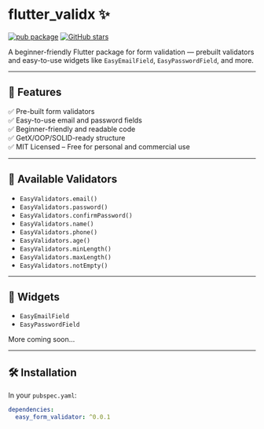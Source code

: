 # flutter_validx ✨

[![pub package](https://img.shields.io/pub/v/flutter_validx.svg)](https://pub.dev/packages/flutter_validx)
[![GitHub stars](https://img.shields.io/github/stars/virajodedra/flutter_validx)](https://github.com/virajodedra/flutter_validx/stargazers)

A beginner-friendly Flutter package for form validation — prebuilt validators and easy-to-use widgets like `EasyEmailField`, `EasyPasswordField`, and more.

---

## 🚀 Features

✅ Pre-built form validators  
✅ Easy-to-use email and password fields  
✅ Beginner-friendly and readable code  
✅ GetX/OOP/SOLID-ready structure  
✅ MIT Licensed – Free for personal and commercial use

---

## 🧪 Available Validators

- `EasyValidators.email()`
- `EasyValidators.password()`
- `EasyValidators.confirmPassword()`
- `EasyValidators.name()`
- `EasyValidators.phone()`
- `EasyValidators.age()`
- `EasyValidators.minLength()`
- `EasyValidators.maxLength()`
- `EasyValidators.notEmpty()`

---

## 🧩 Widgets

- `EasyEmailField`
- `EasyPasswordField`

More coming soon...

---

## 🛠️ Installation

In your `pubspec.yaml`:

```yaml
dependencies:
  easy_form_validator: ^0.0.1
